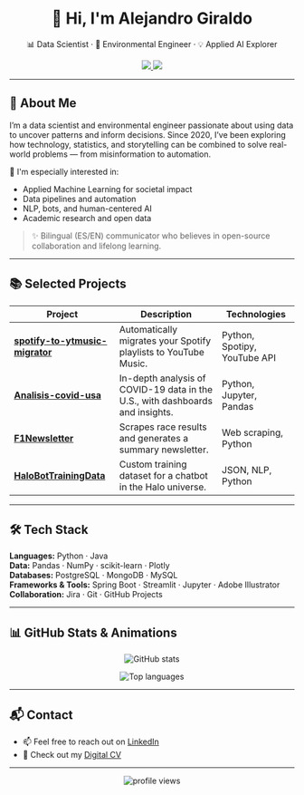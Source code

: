 <h1 align="center">👋 Hi, I'm Alejandro Giraldo</h1>

<p align="center">
  📊 Data Scientist · 🌱 Environmental Engineer · 💡 Applied AI Explorer
</p>

<p align="center">
  <a href="https://linkedin.com/in/magiraldo">
    <img src="https://img.shields.io/badge/LinkedIn-%230077B5.svg?style=flat&logo=linkedin&logoColor=white" />
  </a>
  <a href="https://malegiraldo22-portafolio-inicio-dzycpq.streamlitapp.com">
    <img src="https://img.shields.io/badge/Digital_CV-40AEF0?style=flat&logo=streamlit&logoColor=white" />
  </a>
</p>

---

## 🧠 About Me

I’m a data scientist and environmental engineer passionate about using data to uncover patterns and inform decisions. Since 2020, I’ve been exploring how technology, statistics, and storytelling can be combined to solve real-world problems — from misinformation to automation.

📌 I'm especially interested in:
- Applied Machine Learning for societal impact  
- Data pipelines and automation  
- NLP, bots, and human-centered AI  
- Academic research and open data  

> ✨ Bilingual (ES/EN) communicator who believes in open-source collaboration and lifelong learning.

---

## 📚 Selected Projects

| Project | Description | Technologies |
|--------|-------------|--------------|
| [**spotify-to-ytmusic-migrator**](https://github.com/Malegiraldo22/spotify-to-ytmusic-migrator) | Automatically migrates your Spotify playlists to YouTube Music. | Python, Spotipy, YouTube API |
| [**Analisis-covid-usa**](https://github.com/Malegiraldo22/Analisis-covid-usa) | In-depth analysis of COVID-19 data in the U.S., with dashboards and insights. | Python, Jupyter, Pandas |
| [**F1Newsletter**](https://github.com/Malegiraldo22/F1Newsletter) | Scrapes race results and generates a summary newsletter. | Web scraping, Python |
| [**HaloBotTrainingData**](https://github.com/Malegiraldo22/HaloBotTrainingData) | Custom training dataset for a chatbot in the Halo universe. | JSON, NLP, Python |

---

## 🛠️ Tech Stack

**Languages:** Python · Java  
**Data:** Pandas · NumPy · scikit-learn · Plotly  
**Databases:** PostgreSQL · MongoDB · MySQL  
**Frameworks & Tools:** Spring Boot · Streamlit · Jupyter · Adobe Illustrator  
**Collaboration:** Jira · Git · GitHub Projects

---

## 📊 GitHub Stats & Animations

<p align="center">
  <img src="https://github-readme-stats.vercel.app/api?username=Malegiraldo22&show_icons=true&theme=tokyonight&hide=prs&count_private=true" alt="GitHub stats" />
</p>

<p align="center">
  <img src="https://github-readme-stats.vercel.app/api/top-langs/?username=Malegiraldo22&layout=compact&theme=tokyonight" alt="Top languages" />
</p>

---

## 📬 Contact

- 📫 Feel free to reach out on [LinkedIn](https://linkedin.com/in/magiraldo)  
- 💼 Check out my [Digital CV](https://malegiraldo22-portafolio-inicio-dzycpq.streamlitapp.com)

---

<p align="center">
  <img src="https://komarev.com/ghpvc/?username=Malegiraldo22&style=flat-square&color=blue" alt="profile views"/>
</p>
